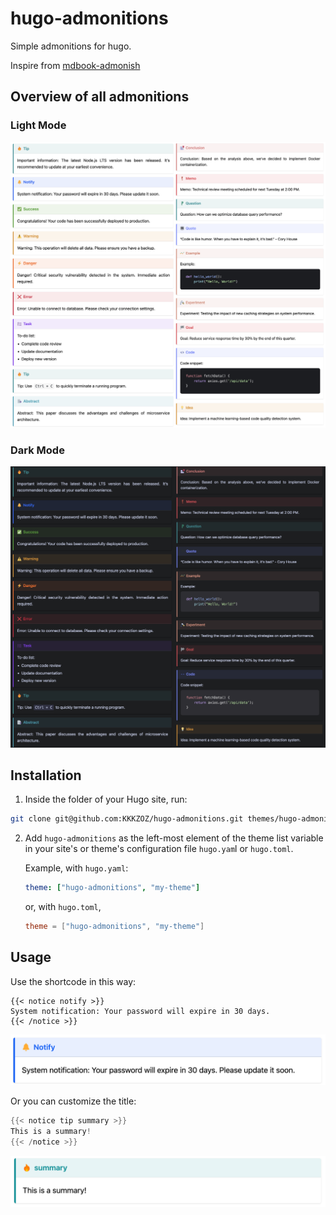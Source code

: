 # hugo-admonitions

Simple admonitions for hugo.

Inspire from [mdbook-admonish](https://tommilligan.github.io/mdbook-admonish/)

## Overview of all admonitions

### Light Mode

![light-callout](./light-callout.png)

### Dark Mode

![dark-callout](./dark-callout.png)

## Installation

1. Inside the folder of your Hugo site, run:

```bash
git clone git@github.com:KKKZOZ/hugo-admonitions.git themes/hugo-admonitions

```

2. Add `hugo-admonitions` as the left-most element of the theme list variable in your site's or theme's configuration file `hugo.yam`l or `hugo.toml`.

    Example, with `hugo.yaml`:

    ```yaml
    theme: ["hugo-admonitions", "my-theme"]
    ```

    or, with `hugo.toml`,

    ```toml
    theme = ["hugo-admonitions", "my-theme"]
    ```

## Usage

Use the shortcode in this way:

```
{{< notice notify >}}
System notification: Your password will expire in 30 days.
{{< /notice >}}
```

![usage-1](./usage-1.png)

Or you can customize the title:

```go
{{< notice tip summary >}}
This is a summary!
{{< /notice >}}
```

![usage-2](./usage-2.png)
